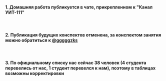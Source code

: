 <h4>1. Домашняя работа публикуется в чате, прикрепленном к "Канал УИТ-111"</h4><br>
<h4>2. Публикация будущих конспектов отменена, за конспектом занятия можно обратиться к <a href="https://t.me/gggggzks">@gggggzks</a> </h4><br>
<h4>3. По официальному списку нас сейчас 38 человек (4 студента перевелись от нас, 1 студент перевелся к нам), поэтому в таблицах возможны корректировки
